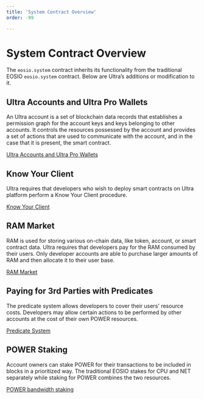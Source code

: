 ```yaml
---
title: 'System Contract Overview'
order: -99

---
```


# System Contract Overview

The `eosio.system` contract inherits its functionality from the traditional EOSIO `eosio.system` contract. Below are Ultra’s additions or modification to it.

## Ultra Accounts and Ultra Pro Wallets

An Ultra account is a set of blockchain data records that establishes a permission graph for the account keys and keys belonging to other accounts. It controls the resources possessed by the account and provides a set of actions that are used to communicate with the account, and in the case that it is present, the smart contract.

[Ultra Accounts and Ultra Pro Wallets](./eba-non-eba-accounts.html)

## Know Your Client

Ultra requires that developers who wish to deploy smart contracts on Ultra platform perform a Know Your Client procedure.

[Know Your Client](./know-your-client.html)

## RAM Market

RAM is used for storing various on-chain data, like token, account, or smart contract data. Ultra requires that developers pay for the RAM consumed by their users. Only developer accounts are able to purchase larger amounts of RAM and then allocate it to their user base.

[RAM Market](./ram-market.html)

## Paying for 3rd Parties with Predicates

The predicate system allows developers to cover their users' resource costs. Developers may allow certain actions to be performed by other accounts at the cost of their own POWER resources.

[Predicate System](./predicate-system.html)

## POWER Staking

Account owners can stake POWER for their transactions to be included in blocks in a prioritized way. The traditional EOSIO stakes for CPU and NET separately while staking for POWER combines the two resources.

[POWER bandwidth staking](./power-bandwidth-staking.html)
